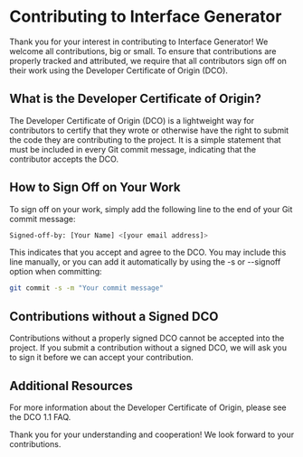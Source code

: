 # Contributing to Interface Generator

Thank you for your interest in contributing to Interface Generator! We welcome all contributions, big or small. To ensure that contributions are properly tracked and attributed, we require that all contributors sign off on their work using the Developer Certificate of Origin (DCO).

## What is the Developer Certificate of Origin?

The Developer Certificate of Origin (DCO) is a lightweight way for contributors to certify that they wrote or otherwise have the right to submit the code they are contributing to the project. It is a simple statement that must be included in every Git commit message, indicating that the contributor accepts the DCO.

## How to Sign Off on Your Work

To sign off on your work, simply add the following line to the end of your Git commit message:

```bash
Signed-off-by: [Your Name] <[your email address]>
```

This indicates that you accept and agree to the DCO. You may include this line manually, or you can add it automatically by using the -s or --signoff option when committing:

```bash
git commit -s -m "Your commit message"
```

## Contributions without a Signed DCO

Contributions without a properly signed DCO cannot be accepted into the project. If you submit a contribution without a signed DCO, we will ask you to sign it before we can accept your contribution.

## Additional Resources

For more information about the Developer Certificate of Origin, please see the DCO 1.1 FAQ.

Thank you for your understanding and cooperation! We look forward to your contributions.